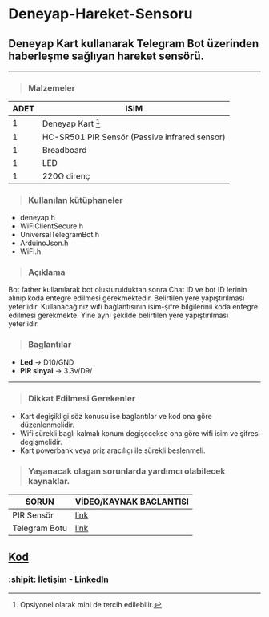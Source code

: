 # Deneyap-Hareket-Sensoru

## Deneyap Kart kullanarak Telegram Bot üzerinden haberleşme sağlıyan hareket sensörü.

---
> ### Malzemeler

| ADET | ISIM |
| ----------- | ----------- |
| 1 | Deneyap Kart [^1] |
| 1 | HC-SR501 PIR Sensör (Passive infrared sensor) |
| 1 | Breadboard |
| 1 | LED |
| 1 | 220Ω direnç |

> ### Kullanılan kütüphaneler
 - deneyap.h
 - WiFiClientSecure.h
 - UniversalTelegramBot.h
 - ArduinoJson.h
 - WiFi.h
 
 

> ### Açıklama
Bot father kullanılarak bot olusturulduktan sonra Chat ID ve bot ID lerinin alınıp koda entegre edilmesi gerekmektedir. Belirtilen yere yapıştırılması yeterlidir.
Kullanacağınız wifi bağlantısının isim-şifre bilgilerinii koda entegre edilmesi gerekmekte. Yine aynı şekilde belirtilen yere yapıştırılması yeterlidir.



> ### Baglantılar 

- **Led** -> D10/GND
- **PIR sinyal** -> 3.3v/D9/

---

>### Dikkat Edilmesi Gerekenler

 - Kart degişikligi söz konusu ise baglantılar ve kod ona göre düzenlenmelidir.
 - Wifi sürekli baglı kalmalı konum degişecekse ona göre wifi isim ve şifresi degişmelidir.
 - Kart powerbank veya priz aracılıgı ile sürekli beslenmeli.
 
 
> ### Yaşanacak olagan sorunlarda yardımcı olabilecek kaynaklar.

| SORUN | VİDEO/KAYNAK BAGLANTISI|
| ----------- | ----------- |
|PIR Sensör | [link](https://www.youtube.com/watch?v=6Fdrr_1guok) |
| Telegram Botu |  [link](https://www.youtube.com/watch?v=aNmRNjME6mE) |

[Kod](https://github.com/noumanimpra/Telegram-Botu-ile-Haberlesen-Hareket-Sensoru/blob/main/Telegram_Bot_Ile__Haberlesen_hareket_sens.ino)
---


### :shipit: İletişim - [LinkedIn](https://www.linkedin.com/in/nouman-nteli-impraim/) 


[^1]: Opsiyonel olarak mini de tercih edilebilir.
